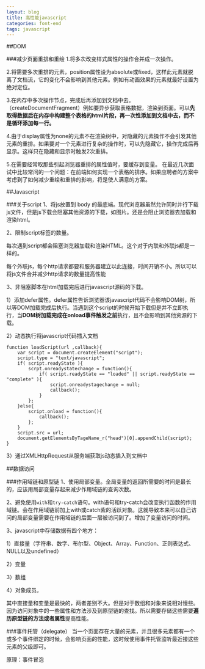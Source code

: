 ```yaml
---
layout: blog
title: 高性能javascript
categories: font-end
tags: javascript
---
```

##DOM

###减少页面重排和重绘
1.将多次改变样式属性的操作合并成一次操作。

2.将需要多次重排的元素，position属性设为absolute或fixed，这样此元素就脱离了文档流，它的变化不会影响到其他元素。例如有动画效果的元素就最好设置为绝对定位。

3.在内存中多次操作节点，完成后再添加到文档中去。（createDocumentFragment）例如要异步获取表格数据，渲染到页面。可以**先取得数据后在内存中构建整个表格的html片段，再一次性添加到文档中去，而不是循环添加每一行。**

4.由于display属性为none的元素不在渲染树中，对隐藏的元素操作不会引发其他元素的重排。如果要对一个元素进行复杂的操作时，可以先隐藏它，操作完成后再显示。这样只在隐藏和显示时触发2次重排。

5.在需要经常取那些引起浏览器重排的属性值时，要缓存到变量。
在最近几次面试中比较常问的一个问题：在前端如何实现一个表格的排序。如果应聘者的方案中考虑到了如何减少重绘和重排的影响，将是使人满意的方案。

##Javascript

###关于script
1、将js放置到 body 的最底端。现代浏览器虽然允许同时并行下载js文件，但是js下载会阻塞其他资源的下载，如图片。还是会阻止浏览器去加载和渲染html。

2、限制script标签的数量。

每次遇到script都会阻塞浏览器加载和渲染HTML。这个对于内联和外联js都是一样的。

每个外联js，每个http请求都要和服务器建立以此连接，时间开销不小。所以可以将js文件合并减少http请求的数量提高性能

3、非阻塞脚本在html加载完后进行javascript源码的下载。

1）添加defer属性。defer属性告诉浏览器该javascript代码不会影响DOM树，所以等DOM加载完成后执行。当遇到这个script的时候开始下载但是并不立即执行，当**DOM树加载完成在onload事件触发之前**执行，且不会影响到其他资源的下载。

2）动态执行将javascript代码插入文档
```
function loadScript(url ,callback){
	var script = document.createElement("script");
	script.type = "text/javascript";
	if( script.readyState ){
		scrpt.onreadystatechange = function(){
			if( script.readyState == "loaded" || script.readyState == "complete" ){
				script.onreadystagechange = null;
				callback();
			}
		};
	}else{
		script.onload = function(){
			callback();
		};
	}	
	script.src = url;
	document.getElementsByTageName_r("head")[0].appendChild(script);
}
```
3）通过XMLHttpRequest从服务端获取js动态插入到文档中

##数据访问

###作用域链和原型链
1、使用局部变量。全局变量的返回所需要的时间是最长的，应该用局部变量存起来减少作用域链的查询次数。

2、避免使用`with`和`try-catch`语句。with语句和try-catch会改变执行函数的作用域链。会在作用域链前加上with或catch紫的活跃对象。这就导致本来可以自己访问的局部变量需要在作用域链的后面一层被访问到了。增加了变量访问的时间。

3、javascript中存储数据有四个地方：

1）直接量（字符串、数字、布尔型、Object、Array、Function、正则表达式、NULL以及undefined）

2）变量

3）数组

4）对象成员。

其中直接量和变量是最快的，两者差别不大。但是对于数组和对象来说相对慢些。因为访问对象中的一些属性和方法涉及到原型链的查找。所以需要存储这些需要**遍历原型链的方法或者属性**提高性能。

###事件托管（delegate）
当一个页面存在大量的元素，并且很多元素都有一个或多个事件绑定的时候，会影响页面的性能，这时候使用事件托管监听最近接这些元素的父级即可。

原理：事件冒泡
